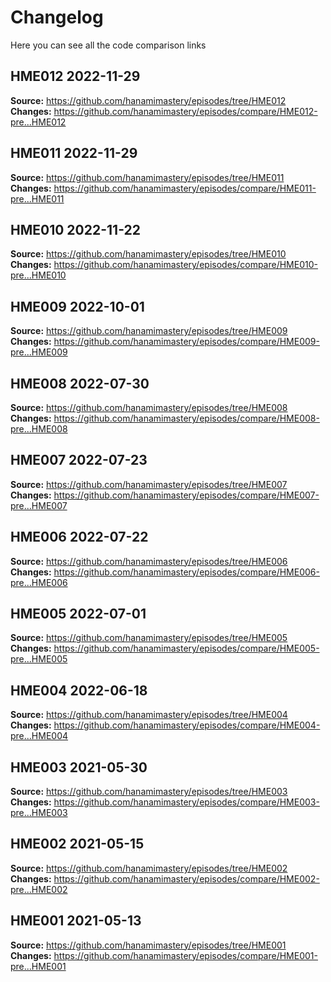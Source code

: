 # Changelog

Here you can see all the code comparison links

## HME012 2022-11-29

**Source:** https://github.com/hanamimastery/episodes/tree/HME012
**Changes:** https://github.com/hanamimastery/episodes/compare/HME012-pre...HME012


## HME011 2022-11-29

**Source:** https://github.com/hanamimastery/episodes/tree/HME011
**Changes:** https://github.com/hanamimastery/episodes/compare/HME011-pre...HME011


## HME010 2022-11-22

**Source:** https://github.com/hanamimastery/episodes/tree/HME010
**Changes:** https://github.com/hanamimastery/episodes/compare/HME010-pre...HME010


## HME009 2022-10-01

**Source:** https://github.com/hanamimastery/episodes/tree/HME009
**Changes:** https://github.com/hanamimastery/episodes/compare/HME009-pre...HME009

## HME008 2022-07-30

**Source:** https://github.com/hanamimastery/episodes/tree/HME008
**Changes:** https://github.com/hanamimastery/episodes/compare/HME008-pre...HME008


## HME007 2022-07-23

**Source:** https://github.com/hanamimastery/episodes/tree/HME007
**Changes:** https://github.com/hanamimastery/episodes/compare/HME007-pre...HME007

## HME006 2022-07-22

**Source:** https://github.com/hanamimastery/episodes/tree/HME006
**Changes:** https://github.com/hanamimastery/episodes/compare/HME006-pre...HME006

## HME005 2022-07-01

**Source:** https://github.com/hanamimastery/episodes/tree/HME005
**Changes:** https://github.com/hanamimastery/episodes/compare/HME005-pre...HME005


## HME004 2022-06-18

**Source:** https://github.com/hanamimastery/episodes/tree/HME004
**Changes:** https://github.com/hanamimastery/episodes/compare/HME004-pre...HME004

## HME003 2021-05-30

**Source:** https://github.com/hanamimastery/episodes/tree/HME003
**Changes:** https://github.com/hanamimastery/episodes/compare/HME003-pre...HME003

## HME002 2021-05-15

**Source:** https://github.com/hanamimastery/episodes/tree/HME002
**Changes:** https://github.com/hanamimastery/episodes/compare/HME002-pre...HME002

## HME001 2021-05-13

**Source:** https://github.com/hanamimastery/episodes/tree/HME001
**Changes:** https://github.com/hanamimastery/episodes/compare/HME001-pre...HME001
